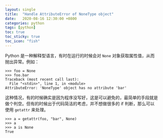 ```yaml
---
layout: single
title:  "Handle AttributeError of NoneType object"
date:   2020-08-16 12:30:00 +0800
categories: python
tags: [python]
toc: true
toc_sticky: true
toc_icon: "fish"
---
```


Python 是一种解释型语言，有时在运行的时候会对 `None` 对象获取属性值，从而抛出异常。例如：
```
>>> foo = None
>>> foo.bar
Traceback (most recent call last):
  File "<stdin>", line 1, in <module>
AttributeError: 'NoneType' object has no attribute 'bar'
```

这种情况，有的时候确实是因为程序没写好，这是可以避免的，最简单的手段就是做个判空。但有的时候出于代码简洁的考虑，并不想做很多的 if 判断，那么可以使用 `getattr` 来处理。
```
>>> a = getattr(foo, "bar", None)
>>> a
>>> a is None
True
```
